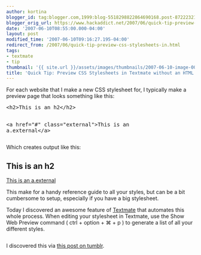 ```yaml
---
author: kortina
blogger_id: tag:blogger.com,1999:blog-5518298822864690168.post-8722232149548825852
blogger_orig_url: https://www.hackaddict.net/2007/06/quick-tip-preview-css-stylesheets-in.html
date: '2007-06-10T08:55:00.000-04:00'
layout: post
modified_time: '2007-06-10T09:16:27.195-04:00'
redirect_from: /2007/06/quick-tip-preview-css-stylesheets-in.html
tags:
- textmate
- tip
thumbnail: '{{ site.url }}/assets/images/thumbnails/2007-06-10-image-0000.png'
title: 'Quick Tip: Preview CSS Stylesheets in Textmate without an HTML Page'
---
```


<p>For each website that I make a new CSS stylesheet for, I typically make a preview page that looks something like this:</p> <pre>&lt;h2&gt;This is an h2&lt;/h2&gt;

&lt;a href="#" class="external"&gt;This is an a.external&lt;/a&gt;</pre> <p>Which creates output like this:</p> <h2>This is an h2</h2> <a class="external" href="#">This is an a.external</a><p>This make for a handy reference guide to all your styles, but can be a bit cumbersome to setup, especially if you have a big stylesheet.</p><p>Today I discovered an awesome feature of <a href="http://some-site.com/" title="site some homes for sale at some-site.com">Textmate</a> that automates this whole process.  When editing your stylesheet in Textmate, use the Show Web Preview command ( ctrl + option + ⌘  + p ) to generate a list of all your different styles.</p><p><img alt="" border="0" id="BLOGGER_PHOTO_ID_5074423755080779746" src="{{ site.url }}/assets/images/posts/2007-06-10-image-0000.png" style="display:block; margin:0px auto 10px; text-align:center; "/></p><p>I discovered this via <a href="http://drnic.tumblr.com/post/3217462" title="Dr Nic's Journey">this post on tumblr</a>.</p>